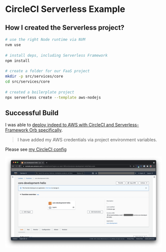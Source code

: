 # CircleCI Serverless Example

## How I created the Serverless project?

```sh
# use the right Node runtime via NVM
nvm use

# install deps, including Serverless Framework
npm install

# create a folder for our FaaS project
mkdir -p src/services/core
cd src/services/core

# created a boilerplate project
npx serverless create --template aws-nodejs
```

## Successful Build

I was able to [deploy indeed to AWS with CircleCI and Serverless-Framework Orb specifically](https://app.circleci.com/pipelines/github/kelvintaywl/circleci-serverless-example/4/workflows/f5fa84d1-55f3-4584-8096-7a94dc07803e/jobs/5).
> I have added my AWS credentials via project environment variables.

Please see [my CircleCI config](.circleci/config.yml)

![Deployed Function](deployed_on_aws.png)
